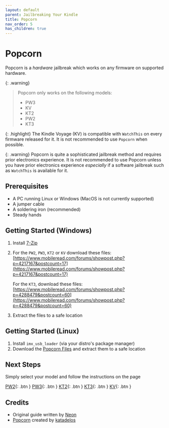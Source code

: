 ```yaml
---
layout: default
parent: Jailbreaking Your Kindle
title: Popcorn
nav_order: 5
has_children: true
---
```


# Popcorn
Popcorn is a *hardware* jailbreak which works on any firmware on supported hardware.

{: .warning}
> Popcorn only works on the following models:
> - PW3
> - KV
> - KT2
> - PW2
> - KT3

{: .highlight}
The Kindle Voyage (KV) is compatible with `WatchThis` on every firmware released for it. It is not recommended to use `Popcorn` when possible.

{: .warning}
Popcorn is quite a sophisticated jailbreak method and requires prior electronics experience. It is not recommended to use Popcorn unless you have prior electronics experience *especially* if a software jailbreak such as `WatchThis` is available for it.

## Prerequisites
- A PC running Linux or Windows (MacOS is not currently supported)
- A jumper cable
- A soldering iron (recommended)
- Steady hands

## Getting Started (Windows)
1. Install [7-Zip](https://www.7-zip.org/)
2. For the `PW2`, `PW3`, `KT2` or `KV` download these files: [https://www.mobileread.com/forums/showpost.php?p=4217167&postcount=17](https://www.mobileread.com/forums/showpost.php?p=4217167&postcount=17)

    For the `KT3`, download these files: [https://www.mobileread.com/forums/showpost.php?p=4288479&postcount=60](https://www.mobileread.com/forums/showpost.php?p=4288479&postcount=60)
3. Extract the files to a safe location

## Getting Started (Linux)
1. Install `imx_usb_loader` (via your distro's package manager)
2. Download the [Popcorn Files](https://www.mobileread.com/forums/attachment.php?attachmentid=198921&d=1673376193) and extract them to a safe location

## Next Steps
Simply select your model and follow the instructions on the page

[PW2](./PW2.html){: .btn }
[PW3](./PW3.html){: .btn }
[KT2](./KT2.html){: .btn }
[KT3](./KT3.html){: .btn }
[KV](./KV.html){: .btn }

## Credits
- Original guide written by [Neon](https://www.mobileread.com/forums/member.php?u=329187)
- [Popcorn](https://www.mobileread.com/forums/showthread.php?t=345655) created by [katadelos](https://www.mobileread.com/forums/member.php?u=308426)